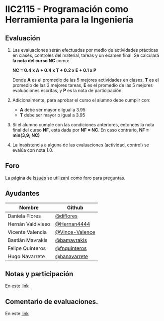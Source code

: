 ﻿
# IIC2115 - Programación como Herramienta para la Ingeniería


## Evaluación

1. Las evaluaciones serán efectuadas por medio de actividades prácticas en clases, 
controles del material, tareas y un examen final. Se calculará **la nota del curso NC** como:

    **NC = 0.4 x A + 0.4 x T + 0.2 x E + 0.1 x P**

    Donde **A** es el promedio de las 5 mejores actividades en clases, **T** es el promedio de las 3 mejores tareas, **E** es el promedio de las 5 mejores evaluaciones escritas, y **P** es la nota de participación.

1.  Adicionalmente, para aprobar el curso el alumno debe cumplir con:
    - **A** debe ser mayor o igual a 3.95
    - **T** debe ser mayor o igual a 3.95
1. Si el alumno cumple con las condiciones anteriores, entonces la nota final del curso **NF**, está dada por **NF = NC**. En caso contrario, **NF = min(3,9; NC)**
1. La inasistencia a alguna de las evaluaciones (actividad, control) se evalúa con nota 1.0.

## Foro

La página de [Issues](../../issues) se utilizará como foro para preguntas.


## Ayudantes

| Nombre | Github |
| ------ | ------ |
| Daniela Flores| [@diflores](https://github.com/diflores) |
| Hernán Valdivieso| [@Hernan4444](https://github.com/Hernan4444) |
| Vicente Valencia | [@Vince-Valence](https://github.com/Vince-Valence) |
| Bastián Mavrakis| [@bamavrakis](https://github.com/bamavrakis) |
| Felipe Quinteros| [@fnquinteros](https://github.com/fnquinteros) |
| Hugo Navarrete | [@hanavarrete](https://github.com/hanavarrete) |

## Notas y participación
 
En este [link](https://docs.google.com/a/uc.cl/spreadsheets/d/1Snp5MAS34kWscNpPXS5IF_kcR7MencSWNF-zYSHgflE/edit?usp=sharing)

## Comentario de evaluaciones.

En este [link](https://goo.gl/forms/SovGD3zC8uoanxqz1)
